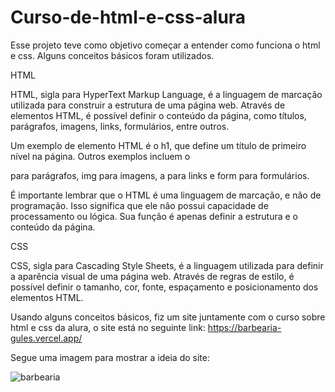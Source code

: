 # Curso-de-html-e-css-alura

Esse projeto teve como objetivo começar a entender como funciona o html e css. Alguns conceitos básicos foram utilizados.

HTML

HTML, sigla para HyperText Markup Language, é a linguagem de marcação utilizada para construir a estrutura de uma página web. Através de elementos HTML, é possível definir o conteúdo da página, como títulos, parágrafos, imagens, links, formulários, entre outros.

Um exemplo de elemento HTML é o h1, que define um título de primeiro nível na página. Outros exemplos incluem o <p> para parágrafos, img para imagens, a para links e form para formulários.

É importante lembrar que o HTML é uma linguagem de marcação, e não de programação. Isso significa que ele não possui capacidade de processamento ou lógica. Sua função é apenas definir a estrutura e o conteúdo da página.

CSS
  
CSS, sigla para Cascading Style Sheets, é a linguagem utilizada para definir a aparência visual de uma página web. Através de regras de estilo, é possível definir o tamanho, cor, fonte, espaçamento e posicionamento dos elementos HTML.

Usando alguns conceitos básicos, fiz um site juntamente com o curso sobre html e css da alura, o site está no seguinte link: https://barbearia-gules.vercel.app/

Segue uma imagem para mostrar a ideia do site: 

 ![barbearia](https://user-images.githubusercontent.com/51519605/232667601-9359bc42-fdf7-4c99-a01e-10ee6f94382e.png)
